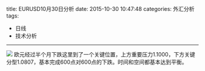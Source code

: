 title: EURUSD10月30日分析
date: 2015-10-30 10:47:48
categories: 外汇分析
tags:
- 日线
- 技术分析
---
![](http://eurusd.qiniudn.com/10301.png)
欧元经过半个月下跌这里到了一个关键位置，上方重要压力1.1000，下方关键分型1.0807，基本完成600点对600点的下跌。时间和空间都基本达到平衡。


